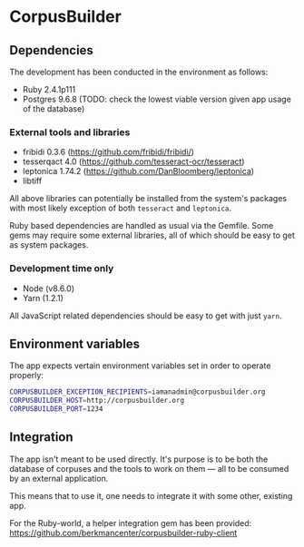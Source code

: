 # CorpusBuilder

## Dependencies

The development has been conducted in the environment as follows:

* Ruby 2.4.1p111
* Postgres 9.6.8 (TODO: check the lowest viable version given app usage of the database)

### External tools and libraries

* fribidi 0.3.6 (https://github.com/fribidi/fribidi/)
* tesserqact 4.0 (https://github.com/tesseract-ocr/tesseract)
* leptonica 1.74.2 (https://github.com/DanBloomberg/leptonica)
* libtiff

All above libraries can potentially be installed from the system's packages
with most likely exception of both `tesseract` and `leptonica`.

Ruby based dependencies are handled as usual via the Gemfile. Some gems may
require some external libraries, all of which should be easy to get as
system packages.

### Development time only

* Node (v8.6.0)
* Yarn (1.2.1)

All JavaScript related dependencies should be easy to get with just `yarn`.

## Environment variables

The app expects vertain environment variables set in order to operate properly:
```bash
CORPUSBUILDER_EXCEPTION_RECIPIENTS=iamanadmin@corpusbuilder.org
CORPUSBUILDER_HOST=http://corpusbuilder.org
CORPUSBUILDER_PORT=1234
```
## Integration

The app isn't meant to be used directly. It's purpose is to be both the database
of corpuses and the tools to work on them — all to be consumed by an external application.

This means that to use it, one needs to integrate it with some other, existing app.

For the Ruby-world, a helper integration gem has been provided:
https://github.com/berkmancenter/corpusbuilder-ruby-client
